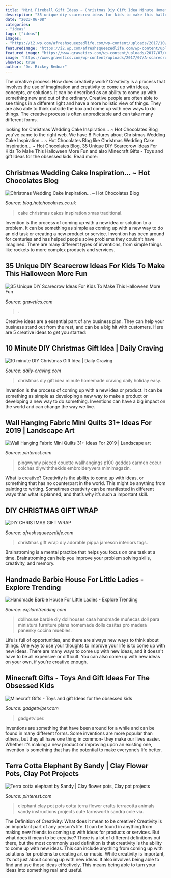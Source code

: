 ```yaml
---
title: "Mini Fireball Gift Ideas ~ Christmas Diy Gift Idea Minute Homemade Craving Daily Holiday Easy"
description: "35 unique diy scarecrow ideas for kids to make this halloween more fun"
date: "2023-06-08"
categories:
- "ideas"
tags: ["ideas"]
images:
- "https://i2.wp.com/afreshsqueezedlife.com/wp-content/uploads/2017/10/IMG_0731-682x1024-682x1024.jpg?resize=682%2C1024&amp;ssl=1"
featuredImage: "https://i2.wp.com/afreshsqueezedlife.com/wp-content/uploads/2017/10/IMG_0731-682x1024-682x1024.jpg?resize=682%2C1024&amp;ssl=1"
featured_image: "https://www.gravetics.com/wp-content/uploads/2017/07/A-scarecrow-wreath.jpg"
image: "https://www.gravetics.com/wp-content/uploads/2017/07/A-scarecrow-wreath.jpg"
ShowToc: true
author: "Dr. Rickey Bednar"
---
```



The creative process: How does creativity work?
Creativity is a process that involves the use of imagination and creativity to come up with ideas, concepts, or solutions. It can be described as an ability to come up with something new and out of the ordinary. Creative people are often able to see things in a different light and have a more holistic view of things. They are also able to think outside the box and come up with new ways to do things. The creative process is often unpredictable and can take many different forms.

	

		
looking for Christmas Wedding Cake Inspiration... ~ Hot Chocolates Blog you've came to the right web. We have 8 Pictures about Christmas Wedding Cake Inspiration... ~ Hot Chocolates Blog like Christmas Wedding Cake Inspiration... ~ Hot Chocolates Blog, 35 Unique DIY Scarecrow Ideas For Kids To Make This Halloween More Fun and also Minecraft Gifts - Toys and gift Ideas for the obsessed kids. Read more:
		
    
## Christmas Wedding Cake Inspiration... ~ Hot Chocolates Blog

<img loading=lazy src="https://1.bp.blogspot.com/-H0mPGHeSvww/WEaMkndXy6I/AAAAAAAAhtk/TsgC5grUB3wBPH9jduczASEr0ZRY6mSMgCLcB/s1600/Christmas_wedding_cakes_1.jpg" onerror="this.onerror=null;this.src='https://tse3.mm.bing.net/th?id=OIP.WcsccHIlNw--jFUR3dwDMgHaLH&amp;pid=15.1';" alt="Christmas Wedding Cake Inspiration... ~ Hot Chocolates Blog">

_Source: blog.hotchocolates.co.uk_

>cake christmas cakes inspiration xmas traditional. 

	

Invention is the process of coming up with a new idea or solution to a problem. It can be something as simple as coming up with a new way to do an old task or creating a new product or service. Invention has been around for centuries and has helped people solve problems they couldn't have imagined. There are many different types of inventions, from simple things like rockets to more complex products and services.

    
## 35 Unique DIY Scarecrow Ideas For Kids To Make This Halloween More Fun

<img loading=lazy src="https://www.gravetics.com/wp-content/uploads/2017/07/A-scarecrow-wreath.jpg" onerror="this.onerror=null;this.src='https://tse4.mm.bing.net/th?id=OIP.4-X1beS9f9uEUje5cWxHyAHaJ4&amp;pid=15.1';" alt="35 Unique DIY Scarecrow Ideas For Kids To Make This Halloween More Fun">

_Source: gravetics.com_

>. 

	

Creative ideas are a essential part of any business plan. They can help your business stand out from the rest, and can be a big hit with customers. Here are 5 creative ideas to get you started:

    
## 10 Minute DIY Christmas Gift Idea | Daily Craving

<img loading=lazy src="https://daily-craving.com/wp-content/uploads/2015/12/diy-christmas-gift-idea_3-683x1024.jpg" onerror="this.onerror=null;this.src='https://tse2.mm.bing.net/th?id=OIP.-N_AVkXYcEbMSFX0QENTAgHaLG&amp;pid=15.1';" alt="10 minute DIY Christmas Gift Idea | Daily Craving">

_Source: daily-craving.com_

>christmas diy gift idea minute homemade craving daily holiday easy. 

	

Invention is the process of coming up with a new idea or product. It can be something as simple as developing a new way to make a product or developing a new way to do something. Inventions can have a big impact on the world and can change the way we live.

    
## Wall Hanging Fabric Mini Quilts 31+ Ideas For 2019 | Landscape Art

<img loading=lazy src="https://i.pinimg.com/736x/04/31/be/0431be7dfaf9d6bfe2b638ac7e51562f.jpg" onerror="this.onerror=null;this.src='https://tse1.mm.bing.net/th?id=OIP.brnRUkNC58ADq7CnE3xPCAAAAA&amp;pid=15.1';" alt="Wall Hanging Fabric Mini Quilts 31+ Ideas For 2019 | Landscape art">

_Source: pinterest.com_

>pingwynny pieced couette wallhangings p100 geddes carmen coeur colchas diywiththekids embroideryvera mimimagazin. 

	

What is creative?
Creativity is the ability to come up with ideas, or something that has no counterpart in the world. This might be anything from painting to writing. Sometimes creativity can be manifested in different ways than what is planned, and that’s why it’s such a important skill.

    
## DIY CHRISTMAS GIFT WRAP

<img loading=lazy src="https://i2.wp.com/afreshsqueezedlife.com/wp-content/uploads/2017/10/IMG_0731-682x1024-682x1024.jpg?resize=682%2C1024&amp;ssl=1" onerror="this.onerror=null;this.src='https://tse4.mm.bing.net/th?id=OIP.cgD9WSr8ye3RzRU-HQZEhQHaLH&amp;pid=15.1';" alt="DIY CHRISTMAS GIFT WRAP">

_Source: afreshsqueezedlife.com_

>christmas gift wrap diy adorable pippa jameson interiors tags. 

	

Brainstroming is a mental practice that helps you focus on one task at a time. Brainstroming can help you improve your problem solving skills, creativity, and memory.

    
## Handmade Barbie House For Little Ladies - Explore Trending

<img loading=lazy src="http://www.exploretrending.com/wp-content/uploads/2018/04/6e142b9fe20c6a61368f2fdb4eb0e8ba.jpg" onerror="this.onerror=null;this.src='https://tse2.mm.bing.net/th?id=OIP.PuKeDhGXCoG0cBgA1JZjogHaJ4&amp;pid=15.1';" alt="Handmade Barbie House For Little Ladies - Explore Trending">

_Source: exploretrending.com_

>dollhouse barbie diy dollhouses casa handmade muñecas doll para miniatura furniture plans homemade dolls casitas pro madera panenky cocina muebles. 

	

Life is full of opportunities, and there are always new ways to think about things. One way to use your thoughts to improve your life is to come up with new ideas. There are many ways to come up with new ideas, and it doesn't have to be all expensive or difficult. You can also come up with new ideas on your own, if you're creative enough.

    
## Minecraft Gifts - Toys And Gift Ideas For The Obsessed Kids

<img loading=lazy src="https://gadgetviper.com/blog/wp-content/uploads/2014/08/minecraft-light-up-stone-ore-5.jpg" onerror="this.onerror=null;this.src='https://tse1.mm.bing.net/th?id=OIP.0QV_NFsWP16b4m8gSZWh9wHaHa&amp;pid=15.1';" alt="Minecraft Gifts - Toys and gift Ideas for the obsessed kids">

_Source: gadgetviper.com_

>gadgetviper. 

	

Inventions are something that have been around for a while and can be found in many different forms. Some inventions are more popular than others, but they all have one thing in common- they make our lives easier. Whether it’s making a new product or improving upon an existing one, invention is something that has the potential to make everyone’s life better.

    
## Terra Cotta Elephant By Sandy | Clay Flower Pots, Clay Pot Projects

<img loading=lazy src="https://i.pinimg.com/736x/00/17/a9/0017a9874c1c255964cec8b75041b890--elephant-crafts-clay-pot-crafts.jpg" onerror="this.onerror=null;this.src='https://tse3.mm.bing.net/th?id=OIP.1dZPyhy_H01GLM5BEpQ59gHaJ4&amp;pid=15.1';" alt="Terra cotta elephant by Sandy | Clay flower pots, Clay pot projects">

_Source: pinterest.com_

>elephant clay pot pots cotta terra flower crafts terracotta animals sandy instructions projects cute farnsworth sandra cole via. 

	

The Definition of Creativity: What does it mean to be creative?
Creativity is an important part of any person’s life. It can be found in anything from making new friends to coming up with ideas for products or services. But what does it mean to be creative? There is a lot of different definitions out there, but the most commonly used definition is that creativity is the ability to come up with new ideas. This can include anything from coming up with solutions for problems to creating art or music. While creativity is important, it’s not just about coming up with new ideas. It also involves being able to find and use those ideas effectively. This means being able to turn your ideas into something real and useful.

